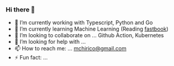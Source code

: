 ### Hi there 👋


- 🔭 I’m currently working with Typescript, Python and Go
- 🌱 I’m currently learning Machine Learning (Reading [fastbook](https://github.com/fastai/fastbook))
- 👯 I’m looking to collaborate on ... Github Action, Kubernetes
- 🤔 I’m looking for help with ...
- 📫 How to reach me: ... mchirico@gmail.com
- ⚡ Fun fact: ...

<!--
**mchirico/mchirico** is a ✨ _special_ ✨ repository because its `README.md` (this file) appears on your GitHub profile.

Here are some ideas to get you started:

- 🔭 I’m currently working on ...
- 🌱 I’m currently learning ...
- 👯 I’m looking to collaborate on ...
- 🤔 I’m looking for help with ...
- 💬 Ask me about ...
- 📫 How to reach me: ...
- 😄 Pronouns: ...
- ⚡ Fun fact: ...
-->
